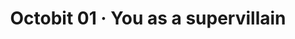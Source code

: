 ---
layout: post
title: "Octobit 01 · You as a supervillain"
resource: 01_supervillain
extension: png
tag: [still, octobit, octobit-2019, pixel-art]
---